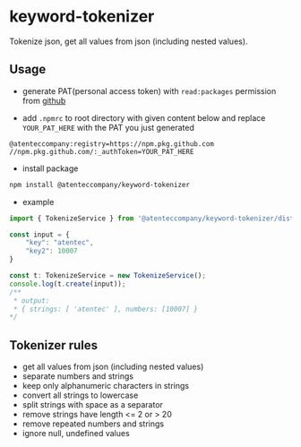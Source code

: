# keyword-tokenizer

Tokenize json, get all values from json (including nested values).

## Usage
- generate PAT(personal access token) with `read:packages` permission from [github](https://github.com/settings/tokens)

- add `.npmrc` to root directory with given content below and replace `YOUR_PAT_HERE` with the PAT you just generated
```
@atenteccompany:registry=https://npm.pkg.github.com
//npm.pkg.github.com/:_authToken=YOUR_PAT_HERE
```

- install package
```bash
npm install @atenteccompany/keyword-tokenizer
```

- example
```typescript
import { TokenizeService } from '@atenteccompany/keyword-tokenizer/dist'

const input = {
    "key": "atentec",
    "key2": 10007
}

const t: TokenizeService = new TokenizeService();
console.log(t.create(input));
/**
 * output: 
 * { strings: [ 'atentec' ], numbers: [10007] }
*/
```

## Tokenizer rules

- get all values from json (including nested values)
- separate numbers and strings
- keep only alphanumeric characters in strings
- convert all strings to lowercase
- split strings with space as a separator
- remove strings have length <= 2 or > 20
- remove repeated numbers and strings
- ignore null, undefined values
